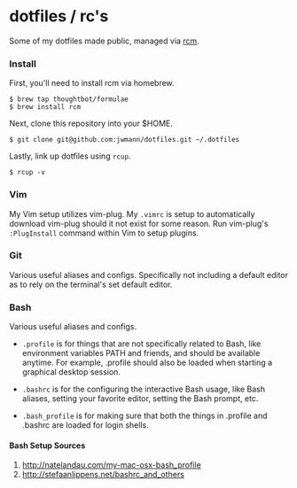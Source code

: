 # dotfiles / rc's

Some of my dotfiles made public, managed via [rcm][1].

### Install

First, you'll need to install rcm via homebrew.

```
$ brew tap thoughtbot/formulae
$ brew install rcm
```

Next, clone this repository into your $HOME.

```
$ git clone git@github.com:jwmann/dotfiles.git ~/.dotfiles
```

Lastly, link up dotfiles using `rcup`.

```
$ rcup -v
```

### Vim

My Vim setup utilizes vim-plug.
My `.vimrc` is setup to automatically download vim-plug should it not exist for some reason.
Run vim-plug's `:PlugInstall` command within Vim to setup plugins.

### Git

Various useful aliases and configs.
Specifically not including a default editor as to rely on the terminal's set default editor.

### Bash

Various useful aliases and configs.

- `.profile` is for things that are not specifically related to Bash, like environment variables PATH and friends, and should be available anytime. For example, .profile should also be loaded when starting a graphical desktop session.

- `.bashrc` is for the configuring the interactive Bash usage, like Bash aliases, setting your favorite editor, setting the Bash prompt, etc.

- `.bash_profile` is for making sure that both the things in .profile and .bashrc are loaded for login shells.

#### Bash Setup Sources

1. http://natelandau.com/my-mac-osx-bash_profile
2. http://stefaanlippens.net/bashrc_and_others

[1]: http://robots.thoughtbot.com/rcm-for-rc-files-in-dotfiles-repos 
[2]: https://github.com/junegunn/vim-plug
